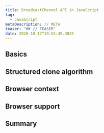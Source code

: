 ```yaml
---
title: BroadcastChannel API in JavaScript
tag:
  - JavaScript
metaDescription: // META
teaser: "## // TEASER"
date: 2020-10-17T19:53:49.383Z
---
```

## Basics

## Structured clone algorithm

## Browser context

## Browser support

## Summary